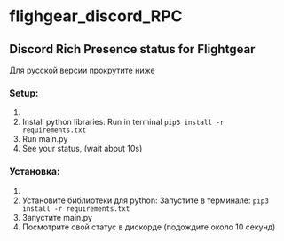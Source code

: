 # flighgear_discord_RPC

## Discord Rich Presence status for Flightgear

Для русской версии прокрутите ниже

### Setup:
1.
2. Install python libraries: Run in terminal ```pip3 install -r requirements.txt```
4. Run main.py    
5. See your status, (wait about 10s)

### Установка:
1. 
1. Установите библиотеки для python: Запустите в терминале: ```pip3 install -r requirements.txt```
2. Запустите main.py    
3. Посмотрите свой статус в дискорде (подождите около 10 секунд)